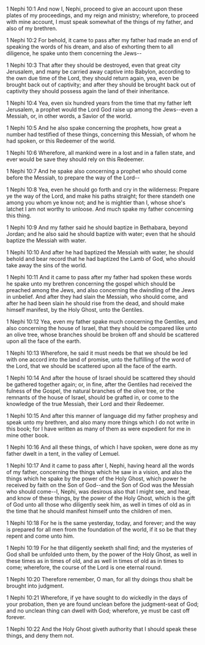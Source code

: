 1 Nephi 10:1 And now I, Nephi, proceed to give an account upon these
plates of my proceedings, and my reign and ministry; wherefore, to
proceed with mine account, I must speak somewhat of the things of my
father, and also of my brethren.

1 Nephi 10:2 For behold, it came to pass after my father had made an end
of speaking the words of his dream, and also of exhorting them to all
diligence, he spake unto them concerning the Jews--

1 Nephi 10:3 That after they should be destroyed, even that great city
Jerusalem, and many be carried away captive into Babylon, according to
the own due time of the Lord, they should return again, yea, even be
brought back out of captivity; and after they should be brought back out
of captivity they should possess again the land of their inheritance.

1 Nephi 10:4 Yea, even six hundred years from the time that my father
left Jerusalem, a prophet would the Lord God raise up among the
Jews--even a Messiah, or, in other words, a Savior of the world.

1 Nephi 10:5 And he also spake concerning the prophets, how great a
number had testified of these things, concerning this Messiah, of whom
he had spoken, or this Redeemer of the world.

1 Nephi 10:6 Wherefore, all mankind were in a lost and in a fallen
state, and ever would be save they should rely on this Redeemer.

1 Nephi 10:7 And he spake also concerning a prophet who should come
before the Messiah, to prepare the way of the Lord--

1 Nephi 10:8 Yea, even he should go forth and cry in the wilderness:
Prepare ye the way of the Lord, and make his paths straight; for there
standeth one among you whom ye know not; and he is mightier than I,
whose shoe's latchet I am not worthy to unloose. And much spake my
father concerning this thing.

1 Nephi 10:9 And my father said he should baptize in Bethabara, beyond
Jordan; and he also said he should baptize with water; even that he
should baptize the Messiah with water.

1 Nephi 10:10 And after he had baptized the Messiah with water, he
should behold and bear record that he had baptized the Lamb of God, who
should take away the sins of the world.

1 Nephi 10:11 And it came to pass after my father had spoken these words
he spake unto my brethren concerning the gospel which should be preached
among the Jews, and also concerning the dwindling of the Jews in
unbelief. And after they had slain the Messiah, who should come, and
after he had been slain he should rise from the dead, and should make
himself manifest, by the Holy Ghost, unto the Gentiles.

1 Nephi 10:12 Yea, even my father spake much concerning the Gentiles,
and also concerning the house of Israel, that they should be compared
like unto an olive tree, whose branches should be broken off and should
be scattered upon all the face of the earth.

1 Nephi 10:13 Wherefore, he said it must needs be that we should be led
with one accord into the land of promise, unto the fulfilling of the
word of the Lord, that we should be scattered upon all the face of the
earth.

1 Nephi 10:14 And after the house of Israel should be scattered they
should be gathered together again; or, in fine, after the Gentiles had
received the fulness of the Gospel, the natural branches of the olive
tree, or the remnants of the house of Israel, should be grafted in, or
come to the knowledge of the true Messiah, their Lord and their
Redeemer.

1 Nephi 10:15 And after this manner of language did my father prophesy
and speak unto my brethren, and also many more things which I do not
write in this book; for I have written as many of them as were expedient
for me in mine other book.

1 Nephi 10:16 And all these things, of which I have spoken, were done as
my father dwelt in a tent, in the valley of Lemuel.

1 Nephi 10:17 And it came to pass after I, Nephi, having heard all the
words of my father, concerning the things which he saw in a vision, and
also the things which he spake by the power of the Holy Ghost, which
power he received by faith on the Son of God--and the Son of God was the
Messiah who should come--I, Nephi, was desirous also that I might see,
and hear, and know of these things, by the power of the Holy Ghost,
which is the gift of God unto all those who diligently seek him, as well
in times of old as in the time that he should manifest himself unto the
children of men.

1 Nephi 10:18 For he is the same yesterday, today, and forever; and the
way is prepared for all men from the foundation of the world, if it so
be that they repent and come unto him.

1 Nephi 10:19 For he that diligently seeketh shall find; and the
mysteries of God shall be unfolded unto them, by the power of the Holy
Ghost, as well in these times as in times of old, and as well in times
of old as in times to come; wherefore, the course of the Lord is one
eternal round.

1 Nephi 10:20 Therefore remember, O man, for all thy doings thou shalt
be brought into judgment.

1 Nephi 10:21 Wherefore, if ye have sought to do wickedly in the days of
your probation, then ye are found unclean before the judgment-seat of
God; and no unclean thing can dwell with God; wherefore, ye must be cast
off forever.

1 Nephi 10:22 And the Holy Ghost giveth authority that I should speak
these things, and deny them not.
